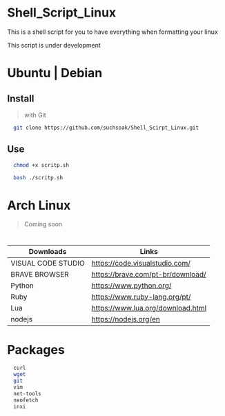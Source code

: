 # Shell_Script_Linux
This is a shell script for you to have everything when formatting your linux

This script is under development

# Ubuntu | Debian

## Install

> with Git

```sh
  git clone https://github.com/suchsoak/Shell_Scirpt_Linux.git
```

## Use

```sh
  chmod +x scritp.sh
```

```sh
  bash ./scritp.sh
```

# Arch Linux
> Coming soon

#

| Downloads |  Links |
| ------ | ------ |
| VISUAL CODE STUDIO | https://code.visualstudio.com/
| BRAVE BROWSER | https://brave.com/pt-br/download/
|  Python | https://www.python.org/
|  Ruby | https://www.ruby-lang.org/pt/
|  Lua | https://www.lua.org/download.html
|  nodejs | https://nodejs.org/en

# Packages

```sh
  curl
  wget
  git
  vim
  net-tools
  neofetch
  inxi
```
